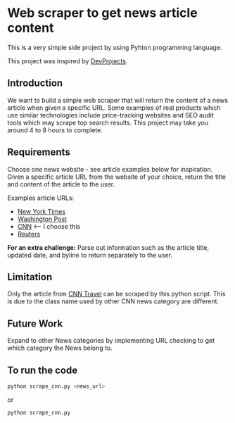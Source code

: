 # Web scraper to get news article content

This is a very simple side project by using Pyhton programming language.

This project was inspired by [DevProjects](https://www.codementor.io/projects/tool/web-scraper-to-get-news-article-content-atx32d46qe).

## Introduction

We want to build a simple web scraper that will return the content of a news article when given a specific URL. Some examples of real products which use similar technologies include price-tracking websites and SEO audit tools which may scrape top search results. This project may take you around 4 to 8 hours to complete.

## Requirements

Choose one news website - see article examples below for inspiration. Given a specific article URL from the website of your choice, return the title and content of the article to the user.

Examples article URLs:

- [New York Times](https://www.nytimes.com/2020/09/02/opinion/remote-learning-coronavirus.html)
- [Washington Post](https://www.washingtonpost.com/technology/2020/09/25/privacy-check-blacklight/)
- [CNN](https://edition.cnn.com/travel/article/scenic-airport-landings-2020/index.html) <-- I choose this
- [Reuters](https://www.reuters.com/article/us-health-coronavirus-global-deaths/global-coronavirus-deaths-pass-agonizing-milestone-of-1-million-idUSKBN26K08Y)

**For an extra challenge:** Parse out information such as the article title, updated date, and byline to return separately to the user.

## Limitation

Only the article from [CNN Travel](https://edition.cnn.com/travel) can be scraped by this python script. This is due to the class name used by other CNN news category are different.

## Future Work

Expand to other News categories by implementing URL checking to get which category the News belong to.

## To run the code

```bash
python scrape_cnn.py <news_url>
```

or

```bash
python scrape_cnn.py
```
